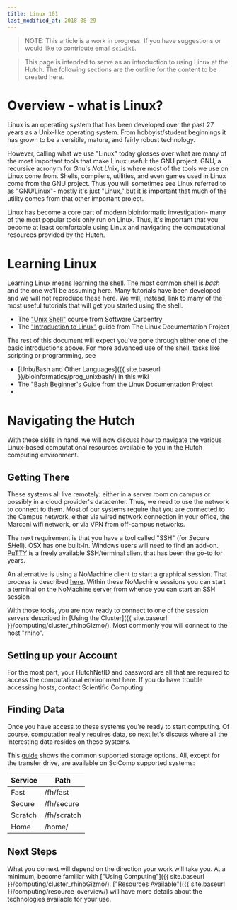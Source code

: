 ```yaml
---
title: Linux 101
last_modified_at: 2018-08-29
---
```

>NOTE: This article is a work in progress. If you have suggestions or would like to contribute email `sciwiki`.  

> This page is intended to serve as an introduction to using Linux at the Hutch.  The following sections are the outline for the content to be created here.


# Overview - what is Linux?

Linux is an operating system that has been developed over the past 27 years as a Unix-like operating system.  From hobbyist/student beginnings it has grown to be a versitile, mature, and fairly robust technology.

However, calling what we use "Linux" today glosses over what are many of the most important tools that make Linux useful: the GNU project. GNU, a recursive acronym for 
*G*nu's *N*ot *U*nix, is where most of the tools we use on Linux come from.
Shells, compilers, utilities, and even games used in Linux come from the GNU
project.  Thus you will sometimes see Linux referred to as "GNU/Linux"- mostly
it's just "Linux," but it is important that much of the utility comes from that
other important project.

Linux has become a core part of modern bioinformatic investigation- many of the
most popular tools only run on Linux.  Thus, it's important that you become at
least comfortable using Linux and navigating the computational resources
provided by the Hutch.

# Learning Linux

Learning Linux means learning the shell.  The most common shell is _bash_ and the one we'll be assuming here. Many tutorials have been developed and we will not reproduce these here.  We will, instead, link to many of the most useful tutorials that will get you started using the shell.

 - The ["Unix Shell"](http://swcarpentry.github.io/shell-novice/) course from Software Carpentry
 - The ["Introduction to Linux"](https://www.tldp.org/LDP/intro-linux/html/index.html) guide from The Linux Documentation Project

The rest of this document will expect you've gone through either one of the basic introductions above.  For more advanced use of the shell, tasks like scripting or programming, see 

 - [Unix/Bash and Other Languages]({{ site.baseurl }}/bioinformatics/prog_unixbash/) in this wiki
 - The ["Bash Beginner's Guide](https://www.tldp.org/LDP/Bash-Beginners-Guide/html/index.html) from the Linux Documentation Project
 - 

# Navigating the Hutch

With these skills in hand, we will now discuss how to navigate the various
Linux-based computational resources available to you in the Hutch computing
environment.

## Getting There

These systems all live remotely: either in a server room on campus or possibly
in a cloud provider's datacenter.  Thus, we need to use the network to connect
to them.  Most of our systems require that you are connected to the Campus
network, either via wired network connection in your office, the Marconi wifi
network, or via VPN from off-campus networks.

The next requirement is that you have a tool called "SSH" (for *S*ecure
*SH*ell).  OSX has one built-in.  Windows users will need to find an add-on.
[PuTTY](https://www.chiark.greenend.org.uk/~sgtatham/putty/latest.html) is a
freely available SSH/terminal client that has been the go-to for years.

An alternative is using a NoMachine client to start a graphical session.  That
process is described
[here](https://teams.fhcrc.org/sites/citwiki/SciComp/Pages/NX%20Client%20for%20Windows.aspx).  Within these NoMachine sessions you can start a terminal on the NoMachine server from whence you can start an SSH session

With those tools, you are now ready to connect to one of the session servers described in [Using the Cluster]({{ site.baseurl }}/computing/cluster_rhinoGizmo/).  Most commonly you will connect to the host "rhino".

## Setting up your Account

For the most part, your HutchNetID and password are all that are required to access the computational environment here.  If you do have trouble accessing hosts, contact Scientific Computing.

## Finding Data

Once you have access to these systems you're ready to start computing.  Of
course, computation really requires data, so next let's discuss where all the
interesting data resides on these systems.

This [guide](https://centernet.fredhutch.org/cn/u/center-it/services/storedataprotect.html)
shows the common supported storage options.  All, except for the transfer
drive, are available on SciComp supported systems:

Service | Path
---     | ---
Fast    | /fh/fast
Secure  | /fh/secure
Scratch | /fh/scratch
Home    | /home/<your username>

## Next Steps

What you do next will depend on the direction your work will take you.  At a minimum, become familiar with ["Using Computing"]({{ site.baseurl }}/computing/cluster_rhinoGizmo/).  ["Resources Available"]({{ site.baseurl }}/computing/resource_overview/) will have more details about the technologies available for your use.
